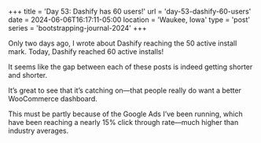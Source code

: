 +++
title = 'Day 53: Dashify has 60 users!'
url = 'day-53-dashify-60-users'
date = 2024-06-06T16:17:11-05:00
location = 'Waukee, Iowa'
type = 'post'
series = 'bootstrapping-journal-2024'
+++

Only two days ago, I wrote about Dashify reaching the 50 active install mark. Today, Dashify reached 60 active installs!

It seems like the gap between each of these posts is indeed getting shorter and shorter.

It’s great to see that it’s catching on—that people really do want a better WooCommerce dashboard.

This must be partly because of the Google Ads I’ve been running, which have been reaching a nearly 15% click through rate—much higher than industry averages.
